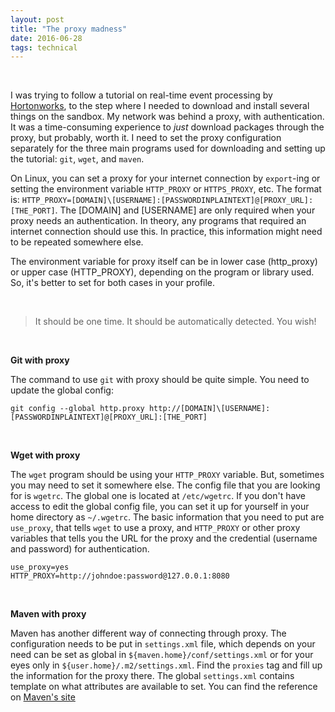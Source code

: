 ```yaml
---
layout: post
title: "The proxy madness"
date: 2016-06-28
tags: technical
---
```

<br/>

I was trying to follow a tutorial on real-time event processing by [Hortonworks](http://hortonworks.com/hadoop-tutorial/realtime-event-processing-nifi-kafka-storm/), to the step where I needed to download and install several things on the sandbox. My network was behind a proxy, with authentication. It was a time-consuming experience to *just* download packages through the proxy, but probably, worth it. I need to set the proxy configuration separately for the three main programs used for downloading and setting up the tutorial: `git`, `wget`, and `maven`.

On Linux, you can set a proxy for your internet connection by `export`-ing or setting the environment variable `HTTP_PROXY` or `HTTPS_PROXY`, etc. The format is: `HTTP_PROXY=[DOMAIN]\[USERNAME]:[PASSWORDINPLAINTEXT]@[PROXY_URL]:[THE_PORT]`. The [DOMAIN] and [USERNAME] are only required when your proxy needs an authentication. In theory, any programs that required an internet connection should use this. In practice, this information might need to be repeated somewhere else.

The environment variable for proxy itself can be in lower case (http_proxy) or upper case (HTTP_PROXY), depending on the program or library used. So, it's better to set for both cases in your profile.

<br/>

> It should be one time. It should be automatically detected. You wish!

<br/>

**Git with proxy** 

The command to use `git` with proxy should be quite simple. You need to update the global config:

```shell
git config --global http.proxy http://[DOMAIN]\[USERNAME]:[PASSWORDINPLAINTEXT]@[PROXY_URL]:[THE_PORT]
```

<br/>

**Wget with proxy** 

The `wget` program should be using your `HTTP_PROXY` variable. But, sometimes you may need to set it somewhere else. The config file that you are looking for is `wgetrc`. The global one is located at `/etc/wgetrc`. If you don't have access to edit the global config file, you can set it up for yourself in your home directory as `~/.wgetrc`. The basic information that you need to put are `use_proxy`, that tells `wget` to use a proxy, and `HTTP_PROXY` or other proxy variables that tells you the URL for the proxy and the credential (username and password) for authentication. 

```shell
use_proxy=yes
HTTP_PROXY=http://johndoe:password@127.0.0.1:8080
```

<br/>

**Maven with proxy** 

Maven has another different way of connecting through proxy. The configuration needs to be put in `settings.xml` file, which depends on your need can be set as global in `${maven.home}/conf/settings.xml` or for your eyes only in `${user.home}/.m2/settings.xml`. Find the `proxies` tag and fill up the information for the proxy there. The global `settings.xml` contains template on what attributes are available to set. You can find the reference on [Maven's site](https://maven.apache.org/guides/mini/guide-proxies.html)


<br/>
